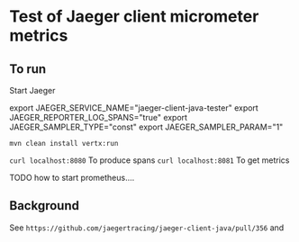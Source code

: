 # Test of Jaeger client micrometer metrics

## To run

Start Jaeger

export JAEGER_SERVICE_NAME="jaeger-client-java-tester"
export JAEGER_REPORTER_LOG_SPANS="true"
export JAEGER_SAMPLER_TYPE="const"
export JAEGER_SAMPLER_PARAM="1"

`mvn clean install vertx:run`

`curl localhost:8080` To produce spans
`curl localhost:8081` To get metrics


TODO how to start prometheus....

## Background
See `https://github.com/jaegertracing/jaeger-client-java/pull/356` and 